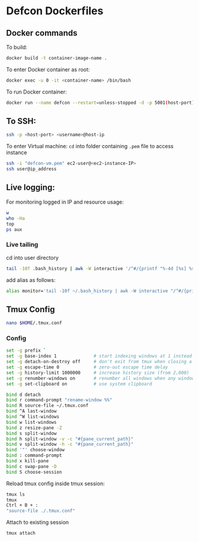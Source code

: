# Defcon Dockerfiles

## Docker commands

To build:

```bash
docker build -t container-image-name .
```

To enter Docker container as root:
```bash
docker exec -u 0 -it <container-name> /bin/bash
```

To run Docker container:
```bash
docker run --name defcon --restart=unless-stopped -d -p 5001(host-port):22(container-port) public.ecr.aws/m3r2m1y9/defcondev-server:latest(image name)
```

## To SSH:
```bash
ssh -p <host-port> <username>@host-ip
```

To enter Virtual machine:
`cd` into folder containing `.pem` file to access instance
```bash
ssh -i "defcon-vm.pem" ec2-user@<ec2-instance-IP>
ssh user@ip_address
```

## Live logging:

For monitoring logged in IP and resource usage:
```bash
w
who -Ha
top
ps aux
```

### Live tailing
cd into user directory
```bash
tail -10f .bash_history | awk -W interactive '/^#/{printf "%-4d [%s] %s ", ++n, strftime("%F %T", substr($0, 2)), ENVIRON["PWD"];next}; 1'
```

add alias as follows:
```bash
alias monitor='tail -10f ~/.bash_history | awk -W interactive "/^#/{printf \"%-4d [%s] %s \", ++n, strftime(\"%F %T\", substr(\$0, 2)), ENVIRON[\"PWD\"];next}; 1"'
```

## Tmux Config

```bash
nano $HOME/.tmux.conf
```
### Config
```bash
set -g prefix `
set -g base-index 1              # start indexing windows at 1 instead of 0
set -g detach-on-destroy off     # don't exit from tmux when closing a session
set -g escape-time 0             # zero-out escape time delay
set -g history-limit 1000000     # increase history size (from 2,000)
set -g renumber-windows on       # renumber all windows when any window is closed
set -g set-clipboard on          # use system clipboard

bind d detach
bind r command-prompt "rename-window %%"
bind R source-file ~/.tmux.conf
bind ^A last-window
bind ^W list-windows
bind w list-windows
bind z resize-pane -Z
bind s split-window
bind h split-window -v -c "#{pane_current_path}"
bind v split-window -h -c "#{pane_current_path}"
bind '"' choose-window
bind : command-prompt
bind x kill-pane
bind c swap-pane -D
bind S choose-session
```

Reload tmux config inside tmux session:
```bash
tmux ls
tmux
Ctrl + B + :
"source-file ./.tmux.conf"
```

Attach to existing session
```bash
tmux attach
```

